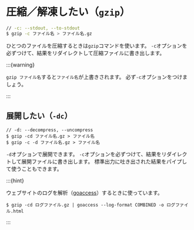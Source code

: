 # 圧縮／解凍したい（``gzip``）

```bash
// -c: --stdout, --to-stdout
$ gzip -c ファイル名 > ファイル名.gz
```

ひとつのファイルを圧縮するときは``gzip``コマンドを使います。
``-c``オプションを必ずつけて、結果をリダイレクトして圧縮ファイルに書き出します。

:::{warning}

``gzip ファイル名``すると``ファイル名``が上書きされます。
必ず``-c``オプションをつけましょう。

:::

## 展開したい（``-dc``）

```console
// -d: --decompress, --uncompress
$ gzip -cd ファイル名.gz > ファイル名
$ gzip -c -d ファイル名.gz > ファイル名
```

``-d``オプションで展開できます。
``-c``オプションを必ずつけて、結果をリダイレクトして展開ファイルに書き出します。
標準出力に吐き出された結果をパイプして使うこともできます。

:::{hint}

ウェブサイトのログを解析（[goaccess](./command-goaccess.md)）するときに使っています。

```console
$ gzip -cd ログファイル.gz | goaccess --log-format COMBINED -o ログファイル.html
```

:::
